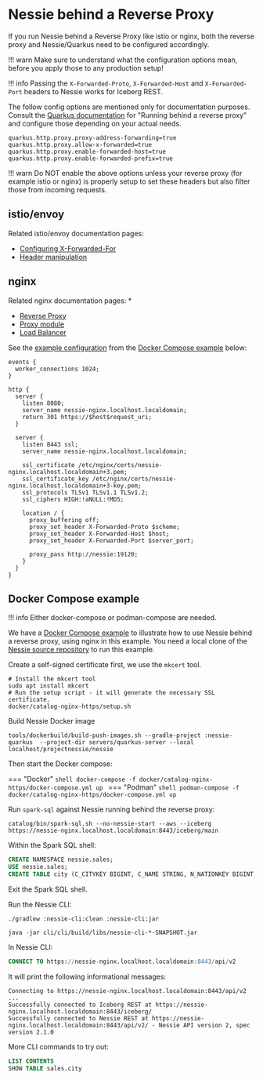 # Nessie behind a Reverse Proxy

If you run Nessie behind a Reverse Proxy like istio or nginx, both the reverse proxy and Nessie/Quarkus need to be
configured accordingly.

!!! warn
    Make sure to understand what the configuration options mean, before you apply those to any production setup!

!!! info
    Passing the `X-Forwarded-Proto`, `X-Forwarded-Host` and `X-Forwarded-Port` headers to Nessie works for
    Iceberg REST.

The follow config options are mentioned only for documentation purposes. Consult the
[Quarkus documentation](https://quarkus.io/guides/http-reference#reverse-proxy) for "Running behind a reverse proxy"
and configure those depending on your actual needs.
```properties
quarkus.http.proxy.proxy-address-forwarding=true
quarkus.http.proxy.allow-x-forwarded=true
quarkus.http.proxy.enable-forwarded-host=true
quarkus.http.proxy.enable-forwarded-prefix=true
```

!!! warn
    Do NOT enable the above options unless your reverse proxy (for example istio or nginx)
    is properly setup to set these headers but also filter those from incoming requests.

## istio/envoy

Related istio/envoy documentation pages:

* [Configuring X-Forwarded-For](https://istio.io/latest/docs/ops/configuration/traffic-management/network-topologies/#configuring-x-forwarded-for-headers)
* [Header manipulation](https://www.envoyproxy.io/docs/envoy/latest/configuration/http/http_conn_man/headers)

## nginx

Related nginx documentation pages:
* 
* [Reverse Proxy](https://docs.nginx.com/nginx/admin-guide/web-server/reverse-proxy/#passing-a-request-to-a-proxied-server)
* [Proxy module](http://nginx.org/en/docs/http/ngx_http_proxy_module.html)
* [Load Balancer](https://nginx.org/en/docs/http/load_balancing.html)

See the [example configuration](https://github.com/projectnessie/nessie/tree/main/docker/catalog-nginx-https/nginx.conf) from the [Docker Compose example](#docker-compose-example) below:
```
events {
  worker_connections 1024;
}

http {
  server {
    listen 8080;
    server_name nessie-nginx.localhost.localdomain;
    return 301 https://$host$request_uri;
  }

  server {
    listen 8443 ssl;
    server_name nessie-nginx.localhost.localdomain;

    ssl_certificate /etc/nginx/certs/nessie-nginx.localhost.localdomain+3.pem;
    ssl_certificate_key /etc/nginx/certs/nessie-nginx.localhost.localdomain+3-key.pem;
    ssl_protocols TLSv1 TLSv1.1 TLSv1.2;
    ssl_ciphers HIGH:!aNULL:!MD5;

    location / {
      proxy_buffering off;
      proxy_set_header X-Forwarded-Proto $scheme;
      proxy_set_header X-Forwarded-Host $host;
      proxy_set_header X-Forwarded-Port $server_port;

      proxy_pass http://nessie:19120;
    }
  }
}
```

## Docker Compose example

!!! info
    Either docker-compose or podman-compose are needed.

We have a [Docker Compose example](https://github.com/projectnessie/nessie/tree/main/docker/catalog-nginx-https) to
illustrate how to use Nessie behind a reverse proxy, using nginx in this example. You need a local clone of the
[Nessie source repository](https://github.com/projectnessie/nessie) to run this example.

Create a self-signed certificate first, we use the `mkcert` tool.
```shell
# Install the mkcert tool
sudo apt install mkcert
# Run the setup script - it will generate the necessary SSL certificate.
docker/catalog-nginx-https/setup.sh
```

Build Nessie Docker image
```shell
tools/dockerbuild/build-push-images.sh --gradle-project :nessie-quarkus  --project-dir servers/quarkus-server --local localhost/projectnessie/nessie
```

Then start the Docker compose:

=== "Docker"
    ```shell
    docker-compose -f docker/catalog-nginx-https/docker-compose.yml up
    ```
=== "Podman"
    ```shell
    podman-compose -f docker/catalog-nginx-https/docker-compose.yml up
    ```
 
Run `spark-sql` against Nessie running behind the reverse proxy:
```shell
catalog/bin/spark-sql.sh --no-nessie-start --aws --iceberg https://nessie-nginx.localhost.localdomain:8443/iceberg/main
```

Within the Spark SQL shell:
```sql
CREATE NAMESPACE nessie.sales;
USE nessie.sales;
CREATE TABLE city (C_CITYKEY BIGINT, C_NAME STRING, N_NATIONKEY BIGINT, C_COMMENT STRING) USING iceberg PARTITIONED BY (bucket(16, N_NATIONKEY));
```

Exit the Spark SQL shell.

Run the Nessie CLI:
```shell
./gradlew :nessie-cli:clean :nessie-cli:jar

java -jar cli/cli/build/libs/nessie-cli-*-SNAPSHOT.jar
```

In Nessie CLI:
```sql
CONNECT TO https://nessie-nginx.localhost.localdomain:8443/api/v2
```
It will print the following informational messages:
```
Connecting to https://nessie-nginx.localhost.localdomain:8443/api/v2 ...
Successfully connected to Iceberg REST at https://nessie-nginx.localhost.localdomain:8443/iceberg/
Successfully connected to Nessie REST at https://nessie-nginx.localhost.localdomain:8443/api/v2/ - Nessie API version 2, spec version 2.1.0
```

More CLI commands to try out:
```sql
LIST CONTENTS
SHOW TABLE sales.city
```
